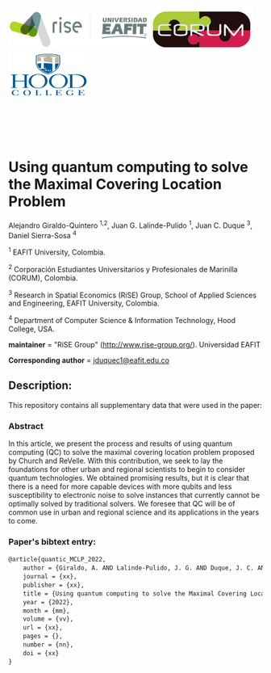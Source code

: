 <img src="figs/logo_rise_eafit.png" alt="RiSE-group logo" align="center" height=80 width=280> <img src="figs/corum.png" alt="World Bank logo" align="center" height=90  width=200> <img src="figs/hood_college.png" alt="World Bank logo" align="center" height=90  width=160>


<br/><br/>
<br/><br/>
# 
# Using quantum computing to solve the Maximal Covering Location Problem

Alejandro Giraldo-Quintero <sup>1,2</sup>, Juan G. Lalinde-Pulido <sup>1</sup>, Juan C. Duque <sup>3</sup>, Daniel Sierra-Sosa <sup>4</sup>
 
<sup>1</sup> EAFIT University, Colombia.

<sup>2</sup> Corporación Estudiantes Universitarios y Profesionales de Marinilla (CORUM), Colombia.

<sup>3</sup> Research in Spatial Economics (RiSE) Group, School of Applied Sciences and Engineering, EAFIT University, Colombia.

<sup>4</sup> Department of Computer Science \& Information Technology, Hood College, USA.

__maintainer__ = "RiSE Group"  (http://www.rise-group.org/). Universidad EAFIT

__Corresponding author__ = jduquec1@eafit.edu.co

## Description:

This repository contains all supplementary data that were used in the paper:

### Abstract 

In this article, we present the process and results of using quantum computing (QC) to solve the maximal covering location problem proposed by Church and ReVelle. With this contribution, we seek to lay the foundations for other urban and regional scientists to begin to consider quantum technologies. We obtained promising results, but it is clear that there is a need for more capable devices with more qubits and less susceptibility to electronic noise to solve instances that currently cannot be optimally solved by traditional solvers. We foresee that QC will be of common use in urban and regional science and its applications in the years to come.

### Paper's bibtext entry:

```tex
@article{quantic_MCLP_2022,
    author = {Giraldo, A. AND Lalinde-Pulido, J. G. AND Duque, J. C. AND Sierra-Sosa, D.},
    journal = {xx},
    publisher = {xx},
    title = {Using quantum computing to solve the Maximal Covering Location Problem},
    year = {2022},
    month = {mm},
    volume = {vv},
    url = {xx},
    pages = {},
    number = {nn},
    doi = {xx}
}
```
